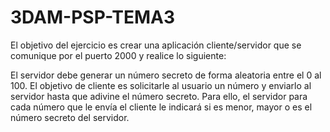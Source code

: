 # 3DAM-PSP-TEMA3
El objetivo del ejercicio es crear una aplicación cliente/servidor que se comunique por el puerto 2000 y realice lo siguiente:

El servidor debe generar un número secreto de forma aleatoria entre el 0 al 100. El objetivo de cliente es solicitarle al usuario un número y enviarlo al servidor hasta que adivine el número secreto. Para ello, el servidor para cada número que le envía el cliente le indicará si es menor, mayor o es el número secreto del servidor.
